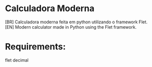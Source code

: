 # Calculadora Moderna
[BR] Calculadora moderna feita em python utilizando o framework Flet. <br>
[EN] Modern calculator made in Python using the Flet framework.

# Requirements:
flet
decimal
